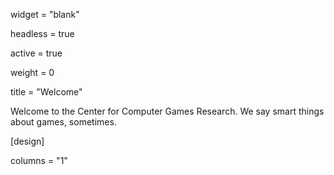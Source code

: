 widget = "blank"

headless = true

active = true

weight = 0

title = "Welcome"

Welcome to the Center for Computer Games Research. We say smart things about games, sometimes.

[design]

columns = "1"